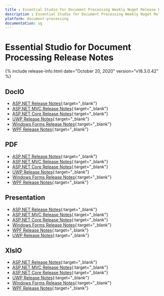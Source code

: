 ```yaml
---
title : Essential Studio for Document Processing Weekly Nuget Release Release Notes  
description : Essential Studio for Document Processing Weekly Nuget Release Release Notes  
platform: document-processing
documentation: ug
---
```


# Essential Studio for Document Processing  Release Notes  

{% include release-info.html date="October 20, 2020" version="v18.3.0.42" %} 

## DocIO

* [ASP.NET Release Notes](/aspnet/release-notes/v18.3.0.42#docio){:target="_blank"}
* [ASP.NET MVC Release Notes](/aspnetmvc/release-notes/v18.3.0.42#docio){:target="_blank"}
* [ASP.NET Core Release Notes](/aspnet-core/release-notes/v18.3.0.42#docio){:target="_blank"}
* [UWP Release Notes](/uwp/release-notes/v18.3.0.42#docio){:target="_blank"}
* [Windows Forms Release Notes](/windowsforms/release-notes/v18.3.0.42#docio){:target="_blank"}
* [WPF Release Notes](/wpf/release-notes/v18.3.0.42#docio){:target="_blank"}


## PDF

* [ASP.NET Release Notes](/aspnet/release-notes/v18.3.0.42#pdf){:target="_blank"}
* [ASP.NET MVC Release Notes](/aspnetmvc/release-notes/v18.3.0.42#pdf){:target="_blank"}
* [ASP.NET Core Release Notes](/aspnet-core/release-notes/v18.3.0.42#pdf){:target="_blank"}
* [UWP Release Notes](/uwp/release-notes/v18.3.0.42#pdf){:target="_blank"}
* [Windows Forms Release Notes](/windowsforms/release-notes/v18.3.0.42#pdf){:target="_blank"}
* [WPF Release Notes](/wpf/release-notes/v18.3.0.42#pdf){:target="_blank"}


## Presentation

* [ASP.NET Release Notes](/aspnet/release-notes/v18.3.0.42#presentation){:target="_blank"}
* [ASP.NET MVC Release Notes](/aspnetmvc/release-notes/v18.3.0.42#presentation){:target="_blank"}
* [ASP.NET Core Release Notes](/aspnet-core/release-notes/v18.3.0.42#presentation){:target="_blank"}
* [Windows Forms Release Notes](/windowsforms/release-notes/v18.3.0.42#presentation){:target="_blank"}
* [WPF Release Notes](/wpf/release-notes/v18.3.0.42#presentation){:target="_blank"}
* [UWP Release Notes](/uwp/release-notes/v18.3.0.42#presentation){:target="_blank"}


## XlsIO

* [ASP.NET Release Notes](/aspnet/release-notes/v18.3.0.42#xlsio){:target="_blank"}
* [ASP.NET MVC Release Notes](/aspnetmvc/release-notes/v18.3.0.42#xlsio){:target="_blank"}
* [ASP.NET Core Release Notes](/aspnet-core/release-notes/v18.3.0.42#xlsio){:target="_blank"}
* [UWP Release Notes](/uwp/release-notes/v18.3.0.42#xlsio){:target="_blank"}
* [Windows Forms Release Notes](/windowsforms/release-notes/v18.3.0.42#xlsio){:target="_blank"}
* [WPF Release Notes](/wpf/release-notes/v18.3.0.42#xlsio){:target="_blank"}
